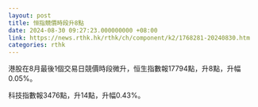 ```yaml
---
layout: post
title: 恒指競價時段升8點
date: 2024-08-30 09:27:23.000000000 +08:00
link: https://news.rthk.hk/rthk/ch/component/k2/1768281-20240830.htm
categories: rthk
---
```


港股在8月最後1個交易日競價時段微升，恒生指數報17794點，升8點，升幅0.05%。

科技指數報3476點，升14點，升幅0.43%。
